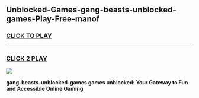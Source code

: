 
## Unblocked-Games-gang-beasts-unblocked-games-Play-Free-manof
<h3>
<a href="https://premium76.site?title=gang-beasts-unblocked-games&ref=17A">CLICK TO PLAY</a></h3>
<hr>

<h3>
<a href="https://premium76.site?title=gang-beasts-unblocked-games&ref=17A">CLICK 2 PLAY</a>
  
</h3>

<a href="https://premium76.site?title=gang-beasts-unblocked-games&ref=17A"><img src="https://clearcache.store/games.png"></a>


**gang-beasts-unblocked-games games unblocked: Your Gateway to Fun and Accessible Online Gaming**
